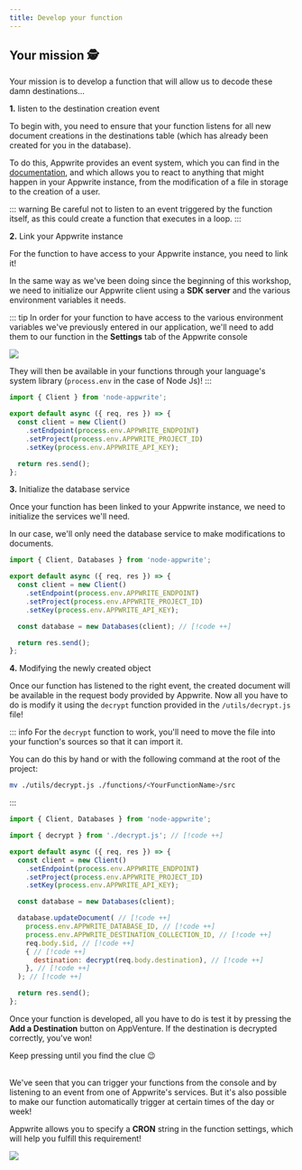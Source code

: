 ```yaml
---
title: Develop your function
---
```


<Hero
    title="Let's develop our function"
    image="/assets/workshop/functions/develop.jpg"
    description="Our function exists, it's there, but so far we can't say it's very useful. I'm sure we can make it work for us to solve our destination problem, to go and find a clue that will lead us to the treasure!"
/>

## Your mission 🕵️

Your mission is to develop a function that will allow us to decode these damn destinations...

**1.** listen to the destination creation event

To begin with, you need to ensure that your function listens for all new document creations in the destinations table (which has already been created for you in the database).

To do this, Appwrite provides an event system, which you can find in the [documentation](https://appwrite.io/docs/advanced/platform/events#authentication-events), and which allows you to react to anything that might happen in your Appwrite instance, from the modification of a file in storage to the creation of a user.

::: warning
Be careful not to listen to an event triggered by the function itself, as this could create a function that executes in a loop.
:::

**2.** Link your Appwrite instance

For the function to have access to your Appwrite instance, you need to link it!

In the same way as we've been doing since the beginning of this workshop, we need to initialize our Appwrite client using a **SDK server** and the various environment variables it needs.

::: tip
In order for your function to have access to the various environment variables we've previously entered in our application, we'll need to add them to our function in the **Settings** tab of the Appwrite console

<Image src="/assets/workshop/functions/envVariable.png" imageAlt="Setting environment variables in the Appwrite console" withoutShadow />

They will then be available in your functions through your language's system library (`process.env` in the case of Node Js)!
:::

<Solution>

```js
import { Client } from 'node-appwrite';

export default async ({ req, res }) => {
  const client = new Client()
    .setEndpoint(process.env.APPWRITE_ENDPOINT)
    .setProject(process.env.APPWRITE_PROJECT_ID)
    .setKey(process.env.APPWRITE_API_KEY);

  return res.send();
};
```

</Solution>

**3.** Initialize the database service

Once your function has been linked to your Appwrite instance, we need to initialize the services we'll need.

In our case, we'll only need the database service to make modifications to documents.

<Solution>

```js
import { Client, Databases } from 'node-appwrite';

export default async ({ req, res }) => {
  const client = new Client()
    .setEndpoint(process.env.APPWRITE_ENDPOINT)
    .setProject(process.env.APPWRITE_PROJECT_ID)
    .setKey(process.env.APPWRITE_API_KEY);

  const database = new Databases(client); // [!code ++]

  return res.send();
};
```

</Solution>

**4.** Modifying the newly created object

Once our function has listened to the right event, the created document will be available in the request body provided by Appwrite. Now all you have to do is modify it using the `decrypt` function provided in the `/utils/decrypt.js` file!

::: info
For the `decrypt` function to work, you'll need to move the file into your function's sources so that it can import it.

You can do this by hand or with the following command at the root of the project:

```bash
mv ./utils/decrypt.js ./functions/<YourFunctionName>/src
```

:::

<Solution>

```js
import { Client, Databases } from 'node-appwrite';

import { decrypt } from './decrypt.js'; // [!code ++]

export default async ({ req, res }) => {
  const client = new Client()
    .setEndpoint(process.env.APPWRITE_ENDPOINT)
    .setProject(process.env.APPWRITE_PROJECT_ID)
    .setKey(process.env.APPWRITE_API_KEY);

  const database = new Databases(client);

  database.updateDocument( // [!code ++]
    process.env.APPWRITE_DATABASE_ID, // [!code ++]
    process.env.APPWRITE_DESTINATION_COLLECTION_ID, // [!code ++]
    req.body.$id, // [!code ++]
    { // [!code ++]
      destination: decrypt(req.body.destination), // [!code ++]
    }, // [!code ++]
  ); // [!code ++]

  return res.send();
};
```

</Solution>

Once your function is developed, all you have to do is test it by pressing the **Add a Destination** button on AppVenture. If the destination is decrypted correctly, you've won!

Keep pressing until you find the clue 😉

<InfoBonus title="Triggering Functions at Regular Intervals">
<br />
We've seen that you can trigger your functions from the console and by listening to an event from one of Appwrite's services.
But it's also possible to make our function automatically trigger at certain times of the day or week!

Appwrite allows you to specify a **CRON** string in the function settings, which will help you fulfill this requirement!

<Image src="/assets/workshop/functions/cron.png" imageAlt="Setting function execution by CRON" />
</InfoBonus>
